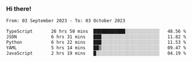 ### Hi there!

<!--START_SECTION:waka-->

```txt
From: 03 September 2023 - To: 03 October 2023

TypeScript       26 hrs 50 mins  ████████████░░░░░░░░░░░░░   48.56 %
JSON             6 hrs 31 mins   ███░░░░░░░░░░░░░░░░░░░░░░   11.82 %
Python           6 hrs 22 mins   ███░░░░░░░░░░░░░░░░░░░░░░   11.53 %
YAML             5 hrs 14 mins   ██▒░░░░░░░░░░░░░░░░░░░░░░   09.47 %
JavaScript       2 hrs 19 mins   █░░░░░░░░░░░░░░░░░░░░░░░░   04.19 %
```

<!--END_SECTION:waka-->
